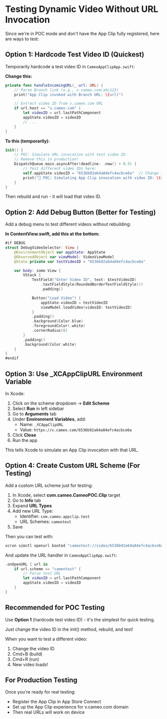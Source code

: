# Testing Dynamic Video Without URL Invocation

Since we're in POC mode and don't have the App Clip fully registered, here are ways to test:

## Option 1: Hardcode Test Video ID (Quickest)

Temporarily hardcode a test video ID in `CameoAppClipApp.swift`:

**Change this:**
```swift
private func handleIncomingURL(_ url: URL) {
    // Parse Branch link (e.g., v.cameo.com/abc123)
    print("App Clip invoked with Branch URL: \(url)")

    // Extract video ID from v.cameo.com URL
    if url.host == "v.cameo.com" {
        let videoID = url.lastPathComponent
        appState.videoID = videoID
        // ...
    }
}
```

**To this (temporarily):**
```swift
init() {
    // POC: Simulate URL invocation with test video ID
    // Remove this in production!
    DispatchQueue.main.asyncAfter(deadline: .now() + 0.5) {
        // Test different video IDs here:
        self.appState.videoID = "6536b92a64a84efc4acbce6a"  // Change this to test different videos
        print("🧪 POC: Simulating App Clip invocation with video ID: \(self.appState.videoID ?? "nil")")
    }
}
```

Then rebuild and run - it will load that video ID.

## Option 2: Add Debug Button (Better for Testing)

Add a debug menu to test different videos without rebuilding:

**In ContentView.swift, add this at the bottom:**
```swift
#if DEBUG
struct DebugVideoSelector: View {
    @EnvironmentObject var appState: AppState
    @ObservedObject var viewModel: VideoViewModel
    @State private var testVideoID = "6536b92a64a84efc4acbce6a"

    var body: some View {
        VStack {
            TextField("Enter Video ID", text: $testVideoID)
                .textFieldStyle(RoundedBorderTextFieldStyle())
                .padding()

            Button("Load Video") {
                appState.videoID = testVideoID
                viewModel.loadVideo(videoID: testVideoID)
            }
            .padding()
            .background(Color.blue)
            .foregroundColor(.white)
            .cornerRadius(8)
        }
        .padding()
        .background(Color.white)
    }
}
#endif
```

## Option 3: Use _XCAppClipURL Environment Variable

In Xcode:

1. Click on the scheme dropdown → **Edit Scheme**
2. Select **Run** in left sidebar
3. Go to **Arguments** tab
4. Under **Environment Variables**, add:
   - Name: `_XCAppClipURL`
   - Value: `https://v.cameo.com/6536b92a64a84efc4acbce6a`
5. Click **Close**
6. Run the app

This tells Xcode to simulate an App Clip invocation with that URL.

## Option 4: Create Custom URL Scheme (For Testing)

Add a custom URL scheme just for testing:

1. In Xcode, select **com.cameo.CameoPOC.Clip** target
2. Go to **Info** tab
3. Expand **URL Types**
4. Add new URL Type:
   - Identifier: `com.cameo.appclip.test`
   - URL Schemes: `cameotest`
5. Save

Then you can test with:
```bash
xcrun simctl openurl booted "cameotest://video/6536b92a64a84efc4acbce6a"
```

And update the URL handler in `CameoAppClipApp.swift`:
```swift
.onOpenURL { url in
    if url.scheme == "cameotest" {
        // Parse test URL
        let videoID = url.lastPathComponent
        appState.videoID = videoID
    }
}
```

## Recommended for POC Testing

Use **Option 1** (hardcode test video ID) - it's the simplest for quick testing.

Just change the video ID in the init() method, rebuild, and test!

When you want to test a different video:
1. Change the video ID
2. Cmd+B (build)
3. Cmd+R (run)
4. New video loads!

## For Production Testing

Once you're ready for real testing:
- Register the App Clip in App Store Connect
- Set up the App Clip experience for v.cameo.com domain
- Then real URLs will work on device
